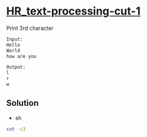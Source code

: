 # [HR_text-processing-cut-1](https://www.hackerrank.com/challenges/text-processing-cut-1)

Print 3rd character

```txt
Input:
Hello
World
how are you

Output:
l
r
w
```

## Solution

* sh

```sh
cut -c3
```
